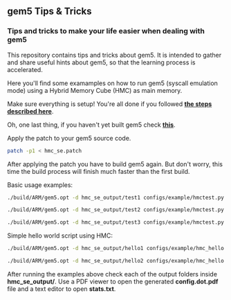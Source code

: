 ## gem5 Tips & Tricks
### **Tips and tricks to make your life easier when dealing with gem5**

This repository contains tips and tricks about gem5. It is intended to gather and share useful hints about gem5, so that the learning process is accelerated.

Here you'll find some examamples on how to run gem5 (syscall emulation mode) using a Hybrid Memory Cube (HMC) as main memory.

Make sure everything is setup! You're all done if you followed [**the steps described here**](../../../README.md).

Oh, one last thing, if you haven't yet built gem5 check [**this**](../../../doc/Gem5Basics.md).

Apply the patch to your gem5 source code.

```bash
patch -p1 < hmc_se.patch
```

After applying the patch you have to build gem5 again. But don't worry, this time the build process will finish much faster than the first build.

Basic usage examples:

```bash
./build/ARM/gem5.opt -d hmc_se_output/test1 configs/example/hmctest.py
```
```bash
./build/ARM/gem5.opt -d hmc_se_output/test2 configs/example/hmctest.py --enable-global-monitor --enable-link-monitor --arch=same
```
```bash
./build/ARM/gem5.opt -d hmc_se_output/test3 configs/example/hmctest.py --enable-global-monitor --enable-link-monitor --arch=mixed
```

Simple hello world script using HMC:

```bash
./build/ARM/gem5.opt -d hmc_se_output/hello1 configs/example/hmc_hello.py
```
```bash
./build/ARM/gem5.opt -d hmc_se_output/hello2 configs/example/hmc_hello.py --enable-global-monitor --enable-link-monitor
```

After running the examples above check each of the output folders inside **hmc_se_output/**. Use a PDF viewer to open the generated **config.dot.pdf** file and a text editor to open **stats.txt**.
